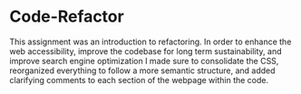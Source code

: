 # Code-Refactor
This assignment was an introduction to refactoring. In order to enhance the web accessibility, improve the codebase for long term sustainability, and improve search engine optimization I made sure to consolidate the CSS, reorganized everything to follow a more semantic structure, and added clarifying comments to each section of the webpage within the code.
